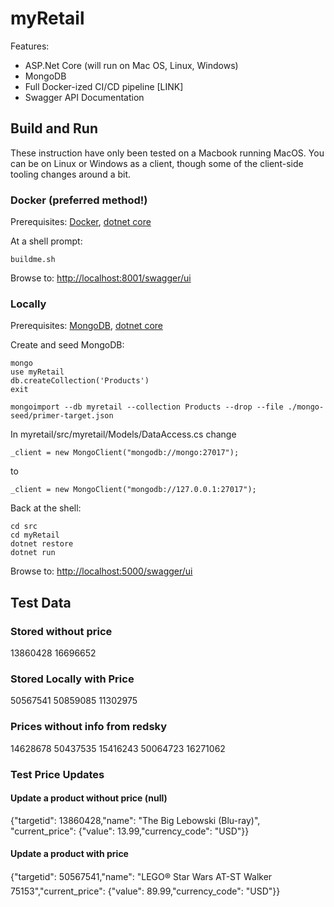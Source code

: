 # myRetail

Features:
* ASP.Net Core (will run on Mac OS, Linux, Windows)
* MongoDB
* Full Docker-ized CI/CD pipeline [LINK]
* Swagger API Documentation 


## Build and Run

These instruction have only been tested on a Macbook running MacOS. You can be on Linux or Windows as a client, though some of the client-side tooling changes around a bit.

### Docker (preferred method!)

Prerequisites: [Docker](http://www.docker.com), [dotnet core](https://www.microsoft.com/net/core)

At a shell prompt:

~~~~
buildme.sh
~~~~

Browse to: [http://localhost:8001/swagger/ui](http://localhost:8001/swagger/ui)

### Locally
Prerequisites: [MongoDB](), [dotnet core](https://www.microsoft.com/net/core)

Create and seed MongoDB:

~~~~
mongo
use myRetail
db.createCollection('Products')
exit

mongoimport --db myretail --collection Products --drop --file ./mongo-seed/primer-target.json
~~~~

In myretail/src/myretail/Models/DataAccess.cs change
~~~~
_client = new MongoClient("mongodb://mongo:27017");
~~~~
to
~~~~
_client = new MongoClient("mongodb://127.0.0.1:27017");
~~~~

Back at the shell:
~~~~
cd src
cd myRetail
dotnet restore
dotnet run
~~~~

Browse to: [http://localhost:5000/swagger/ui](http://localhost:5000/swagger/ui)


## Test Data

### Stored without price
13860428
16696652

### Stored Locally with Price
50567541
50859085
11302975

### Prices without info from redsky
14628678
50437535
15416243
50064723
16271062

### Test Price Updates
#### Update a product without price (null)
{"targetid": 13860428,"name": "The Big Lebowski (Blu-ray)", "current_price": {"value": 13.99,"currency_code": "USD"}}

#### Update a product with price
{"targetid": 50567541,"name": "LEGO&#174; Star Wars&#153; AT-ST&#153; Walker 75153","current_price": {"value": 89.99,"currency_code": "USD"}}